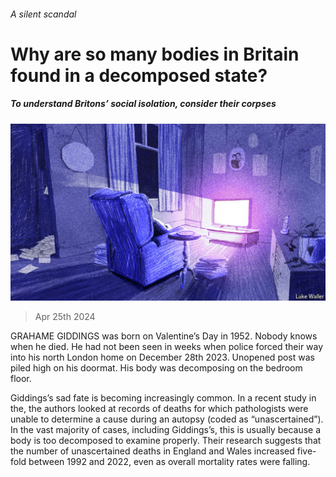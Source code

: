 ###### A silent scandal

# Why are so many bodies in Britain found in a decomposed state? 

##### To understand Britons’ social isolation, consider their corpses 

![image](images/20240427_BRD001.jpg) 

> Apr 25th 2024 

GRAHAME GIDDINGS was born on Valentine’s Day in 1952. Nobody knows when he died. He had not been seen in weeks when police forced their way into his north London home on December 28th 2023. Unopened post was piled high on his doormat. His body was decomposing on the bedroom floor. 

Giddings’s sad fate is becoming increasingly common. In a recent study in the, the authors looked at records of deaths for which pathologists were unable to determine a cause during an autopsy (coded as “unascertained”). In the vast majority of cases, including Giddings’s, this is usually because a body is too decomposed to examine properly. Their research suggests that the number of unascertained deaths in England and Wales increased five-fold between 1992 and 2022, even as overall mortality rates were falling.

